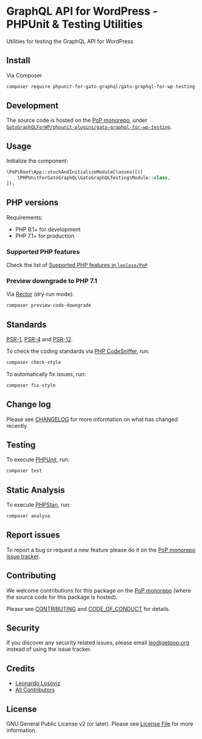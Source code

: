 # GraphQL API for WordPress - PHPUnit & Testing Utilities

<!--
[![Build Status][ico-travis]][link-travis]
[![Quality Score][ico-code-quality]][link-code-quality]
[![Software License][ico-license]](LICENSE.md)
[![Latest Version on Packagist][ico-version]][link-packagist]
[![Coverage Status][ico-scrutinizer]][link-scrutinizer]
[![Total Downloads][ico-downloads]][link-downloads]
-->

Utilities for testing the GraphQL API for WordPress

## Install

Via Composer

``` bash
composer require phpunit-for-gato-graphql/gato-graphql-for-wp-testing
```

## Development

The source code is hosted on the [PoP monorepo](https://github.com/leoloso/PoP), under [`GatoGraphQLForWP/phpunit-plugins/gato-graphql-for-wp-testing`](https://github.com/leoloso/PoP/tree/master/layers/GatoGraphQLForWP/phpunit-plugins/gato-graphql-for-wp-testing).

## Usage

Initialize the component:

``` php
\PoP\Root\App::stockAndInitializeModuleClasses([([
    \PHPUnitForGatoGraphQL\GatoGraphQLTesting\Module::class,
]);
```

## PHP versions

Requirements:

- PHP 8.1+ for development
- PHP 7.1+ for production

### Supported PHP features

Check the list of [Supported PHP features in `leoloso/PoP`](https://github.com/leoloso/PoP/blob/master/docs/supported-php-features.md)

### Preview downgrade to PHP 7.1

Via [Rector](https://github.com/rectorphp/rector) (dry-run mode):

```bash
composer preview-code-downgrade
```

## Standards

[PSR-1](https://www.php-fig.org/psr/psr-1), [PSR-4](https://www.php-fig.org/psr/psr-4) and [PSR-12](https://www.php-fig.org/psr/psr-12).

To check the coding standards via [PHP CodeSniffer](https://github.com/squizlabs/PHP_CodeSniffer), run:

``` bash
composer check-style
```

To automatically fix issues, run:

``` bash
composer fix-style
```

## Change log

Please see [CHANGELOG](CHANGELOG.md) for more information on what has changed recently.

## Testing

To execute [PHPUnit](https://phpunit.de/), run:

``` bash
composer test
```

## Static Analysis

To execute [PHPStan](https://github.com/phpstan/phpstan), run:

``` bash
composer analyse
```

## Report issues

To report a bug or request a new feature please do it on the [PoP monorepo issue tracker](https://github.com/leoloso/PoP/issues).

## Contributing

We welcome contributions for this package on the [PoP monorepo](https://github.com/leoloso/PoP) (where the source code for this package is hosted).

Please see [CONTRIBUTING](CONTRIBUTING.md) and [CODE_OF_CONDUCT](CODE_OF_CONDUCT.md) for details.

## Security

If you discover any security related issues, please email leo@getpop.org instead of using the issue tracker.

## Credits

- [Leonardo Losoviz][link-author]
- [All Contributors][link-contributors]

## License

GNU General Public License v2 (or later). Please see [License File](LICENSE.md) for more information.

[ico-version]: https://img.shields.io/packagist/v/phpunit-for-gato-graphql/gato-graphql-for-wp-testing.svg?style=flat-square
[ico-license]: https://img.shields.io/badge/license-GPLv2-brightgreen.svg?style=flat-square
[ico-travis]: https://img.shields.io/travis/phpunit-for-gato-graphql/gato-graphql-for-wp-testing/master.svg?style=flat-square
[ico-scrutinizer]: https://img.shields.io/scrutinizer/coverage/g/phpunit-for-gato-graphql/gato-graphql-for-wp-testing.svg?style=flat-square
[ico-code-quality]: https://img.shields.io/scrutinizer/g/phpunit-for-gato-graphql/gato-graphql-for-wp-testing.svg?style=flat-square
[ico-downloads]: https://img.shields.io/packagist/dt/phpunit-for-gato-graphql/gato-graphql-for-wp-testing.svg?style=flat-square

[link-packagist]: https://packagist.org/packages/phpunit-for-gato-graphql/gato-graphql-for-wp-testing
[link-travis]: https://travis-ci.org/phpunit-for-gato-graphql/gato-graphql-for-wp-testing
[link-scrutinizer]: https://scrutinizer-ci.com/g/phpunit-for-gato-graphql/gato-graphql-for-wp-testing/code-structure
[link-code-quality]: https://scrutinizer-ci.com/g/phpunit-for-gato-graphql/gato-graphql-for-wp-testing
[link-downloads]: https://packagist.org/packages/phpunit-for-gato-graphql/gato-graphql-for-wp-testing
[link-author]: https://github.com/leoloso
[link-contributors]: ../../../../../../contributors
